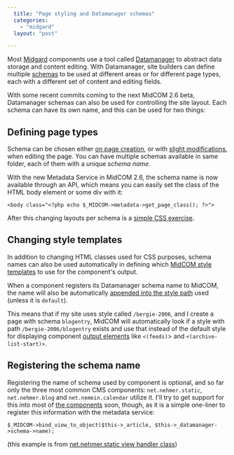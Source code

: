 ```yaml
---
  title: "Page styling and Datamanager schemas"
  categories: 
    - "midgard"
  layout: "post"

---
```

Most [Midgard][1] components use a tool called [Datamanager][2] to abstract data storage and content editing. With Datamanager, site builders can define multiple [schemas][3] to be used at different areas or for different page types, each with a different set of content and editing fields.

With some recent commits coming to the next MidCOM 2.6 beta, Datamanager schemas can also be used for controlling the site layout. Each schema can have its own name, and this can be used for two things:

## Defining page types

Schema can be chosen either [on page creation][4], or with [slight modifications][5], when editing the page. You can have multiple schemas available in same folder, each of them with a unique _schema name_.

With the new Metadata Service in MidCOM 2.6, the schema name is now available through an API, which means you can easily set the class of the HTML body element or some div with it:

    <body class="<?php echo $_MIDCOM->metadata->get_page_class(); ?>">

After this changing layouts per schema is a [simple CSS exercise][6].

## Changing style templates

In addition to changing HTML classes used for CSS purposes, schema names can also be used automatically in defining which [MidCOM style templates][7] to use for the component's output.

When a component registers its Datamanager schema name to MidCOM, the name will also be automatically [appended into the style path][8] used (unless it is `default`). 

This means that if my site uses style called `/bergie-2006`, and I create a page with schema `blogentry`, MidCOM will automatically look if a style with path `/bergie-2006/blogentry` exists and use that instead of the default style for displaying component [output elements][10] like `<(feeds)`> and `<(archive-list-start)>`.

## Registering the schema name

Registering the name of schema used by component is optional, and so far only the three most common CMS components: `net.nehmer.static`, `net.nehmer.blog` and `net.nemein.calendar` utilize it. I'll try to get support for this into most of [the components][9] soon, though, as it is a simple one-liner to register this information with the metadata service:

    $_MIDCOM->bind_view_to_object($this->_article, $this->_datamanager->schema->name);

(this example is from [net.nehmer.static view handler class][11])

[1]: http://www.midgard-project.org/
[2]: http://www.midgard-project.org/documentation/midcom-2-5-datamanager-rewrite-requirements/
[3]: http://www.midgard-project.org/documentation/midcom-2-5-datamanager-rewrite-schema-definition/
[4]: http://www.midgard-project.org/documentation/page-management-with-midcom/
[5]: http://bergie.iki.fi/blog/changing-schemas-on-the-fly.html
[6]: http://www.37signals.com/svn/archives2/case_study_reusing_styles_with_a_body_class.php
[7]: http://www.midgard-project.org/documentation/concepts-midcom-specs-subsystems-style-engine/
[8]: http://www.midgard-project.org/api-docs/midcom/dev/midcom/midcom_application.html#substyle_append
[9]: http://www.midgard-project.org/documentation/midcom-components/
[10]: http://gforge.nehmer.net/plugins/scmsvn/viewcvs.php/trunk/src/net.nehmer.blog/style/?root=midcom
[11]: http://gforge.nehmer.net/plugins/scmsvn/viewcvs.php/trunk/src/net.nehmer.static/handler/view.php?rev=3826&root=midcom&view=markup